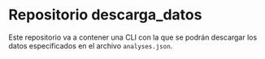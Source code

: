 # Repositorio descarga_datos

Este repositorio va a contener una CLI con la que se podrán descargar los datos especificados en el archivo `analyses.json`.